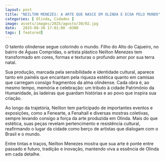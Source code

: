 ```yaml
---
layout: post
title: "NEILTON MENEZES: A ARTE QUE NASCE EM OLINDA E ECOA PELO MUNDO"
categories: [ Olinda, Cidades ]
image: assets/images/2025/agosto/30/02.jpg
date:   2025-08-30 17:01:00 -0300
tags: [ featured]
---
```

O talento olindense segue colorindo o mundo. Filho do Alto do Cajueiro, no bairro de Águas Compridas, o artista plástico Neilton Menezes tem transformado em cores, formas e texturas o profundo amor por sua terra natal.

Sua produção, marcada pela sensibilidade e identidade cultural, aparece tanto em painéis que encantam pela riqueza estética quanto em camisas que carregam consigo fragmentos da alma olindense. Cada obra é, ao mesmo tempo, memória e celebração: um tributo à cidade Patrimônio da Humanidade, às ladeiras que guardam histórias e ao povo que inspira sua criação.

Ao longo da trajetória, Neilton tem participado de importantes eventos e exposições, como a Fenearte, a Fenahall e diversas mostras coletivas, sempre levando consigo a força da arte produzida em Olinda. Mais do que estética, suas peças revelam pertencimento e resistência cultural, reafirmando o lugar da cidade como berço de artistas que dialogam com o Brasil e o mundo.

Entre tintas e traços, Neilton Menezes mostra que sua arte é ponte entre passado e futuro, tradição e inovação, mantendo viva a essência de Olinda em cada detalhe.